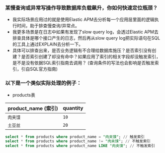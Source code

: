 ### 某慢查询或异常写操作导致数据库负载飙升，你如何快速定位瓶颈？

- 我实际场景应用过的就是使用Elastic APM去分析每一个应用层里面的逻辑执行时间，助于排查慢查询/异常点。
- 我更多场景是在日志中如果有发现了slow query log，会透过Elastic APM去排查具体是哪个接口产生的日志，然后再从slow query log把实际语句在SQL的工具上通过EXPLAIN去分析一下。
- 具体可以排查出来，是否业务逻辑有不合理给数据库施压？是否索引没有创建？是否索引创建了却没有命中？如果应用了索引的相关字段却没触发索引，是不是没有依据SQL索引指南去调用？ (查询条件的写法也会影响是否触发索引，引自SQL官方指南)

### 以下是一个类似实际处理的例子：

- products表

| product_name (索引) | quantity |
|-------------------|----------|
| `肉夹馍`             | `10`     |
| `土豆丝`             | `20`     |

```sql
select * from products where product_name = "肉夹馍"; // 触发索引
select * from products where product_name != "肉夹馍"; // 不触发索引
select * from products where product_name LIKE "肉夹馍"; // 不触发索引
```
